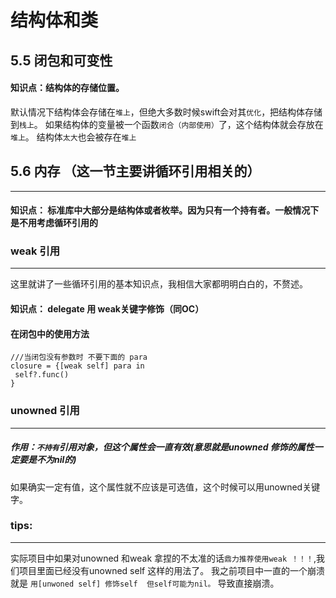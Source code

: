 # 结构体和类

##  5.5 闭包和可变性

#### 知识点：结构体的存储位置。
默认情况下结构体会存储在```堆上```，但绝大多数时候swift会对其```优化```，把结构体存储到```栈上```。
如果结构体的变量被一个函数```闭合（内部使用）```了，这个结构体就会存放在```堆上```。
结构体```太大```也会被存在```堆上```

## 5.6 内存 （这一节主要讲循环引用相关的）
----
#### 知识点： 标准库中大部分是结构体或者枚举。因为只有一个持有者。一般情况下是不用考虑循环引用的

### weak 引用
---
这里就讲了一些循环引用的基本知识点，我相信大家都明明白白的，不赘述。
#### 知识点： delegate 用 weak关键字修饰（同OC）

#### 在闭包中的使用方法

    ///当闭包没有参数时 不要下面的 para 
    closure = {[weak self] para in
     self?.func()
    }

### unowned 引用
---
##### 作用：```不持有```引用对象，但这个属性会一直有效(意思就是unowned 修饰的属性一定要是不为nil的)
如果确实一定有值，这个属性就不应该是可选值，这个时候可以用unowned关键字。 

### tips:
---
实际项目中如果对unowned 和weak 拿捏的不太准的话```鼎力推荐使用weak ！！！```,我们项目里面已经没有unowned self 这样的用法了。
我之前项目中一直的一个崩溃就是 ```用[unwoned self] 修饰self  但self可能为nil。```  导致直接崩溃。 

